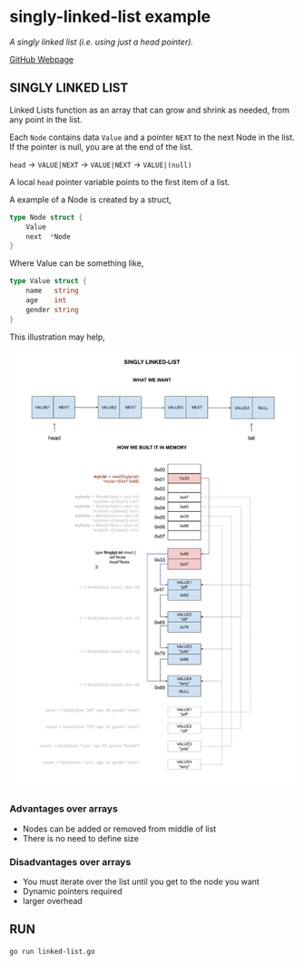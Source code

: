# singly-linked-list example

_A singly linked list (i.e. using just a head pointer)._

[GitHub Webpage](https://jeffdecola.github.io/my-go-examples/)

## SINGLY LINKED LIST

Linked Lists function as an array that can grow and shrink as needed,
from any point in the list.

Each `Node` contains data `Value` and a pointer `NEXT` to the next
Node in the list. If the pointer is null, you are at the end of the list.

`head` -> `VALUE|NEXT` -> `VALUE|NEXT` -> `VALUE|(null)`

A local `head` pointer variable points to the first item of a list.

A example of a Node is created by a struct,

```go
type Node struct {
    Value
    next  *Node
}
```

Where Value can be something like,

```go
type Value struct {
    name   string
    age    int
    gender string
}
```

This illustration may help,

![IMAGE - singly-linked-list - IMAGE](../../docs/pics/singly-linked-list.jpg)

### Advantages over arrays

* Nodes can be added or removed from middle of list
* There is no need to define size

### Disadvantages over arrays

* You must iterate over the list until you get to the node you want
* Dynamic pointers required
* larger overhead

## RUN

```bash
go run linked-list.go
```
